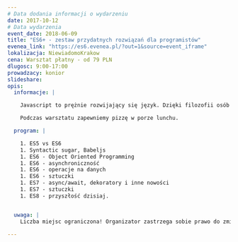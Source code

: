 ```yaml
---
# Data dodania informacji o wydarzeniu
date: 2017-10-12
# Data wydarzenia
event_date: 2018-06-09
title: "ES6+ - zestaw przydatnych rozwiązań dla programistów"
evenea_link: "https://es6.evenea.pl/?out=1&source=event_iframe"
lokalizacja: NiewiadomoKrakow
cena: Warsztat płatny - od 79 PLN
dlugosc: 9:00-17:00
prowadzacy: konior
slideshare:
opis:
  informacje: |

    Javascript to prężnie rozwijający się język. Dzięki filozofii osób rozwijających ten język możemy używać nowych funkcjonalności nawet kiedy one nie są zaimplementowane do środowisk uruchomieniowych takich jak przeglądarki czy Nodejs. Warsztat poprowadzi nas przez nowości języka (wersje ES6, ES7, ES8), ale pod kątem ich przydatności i optymalizacji czasu pracy. Bo, jeżeli coś możemy zrobić szybciej, wydajniej, oraz w sposób, który łatwiej pozwoli nam i innym programistom zrozumienie intencji kodu, to nie powinniśmy się w ogóle zastanawiać czy jest nam to potrzebne. Jednocześnie poznamy kierunek, w którym Javascript oraz inne nowoczesne języki się rozwijają. Dalej, w związku z tym, że to Javascript to wszystkie rozwiązania będzie można użyć w takich bibliotekach jak React, Angular, Vuejs. Do czerpania pełnych korzyści z tego warsztatu niezbędna będzie znajomość podstaw Javascriptu (deklarowanie zmiennych, funkcji, tablic, obiektów, pętli). 

    Podczas warsztatu zapewniemy pizzę w porze lunchu.

  program: |

    1. ES5 vs ES6
    1. Syntactic sugar, Babeljs
    1. ES6 - Object Oriented Programming
    1. ES6 - asynchroniczność
    1. ES6 - operacje na danych
    1. ES6 - sztuczki
    1. ES7 - async/await, dekoratory i inne nowości
    1. ES7 - sztuczki
    1. ES8 - przyszłość dzisiaj.


  uwaga: |
    Liczba miejsc ograniczona! Organizator zastrzega sobie prawo do zmiany lokalizacji wydarzenia oraz jego odwołania w przypadku niezgłoszenia się minimalnej liczby uczestników.

---
```

